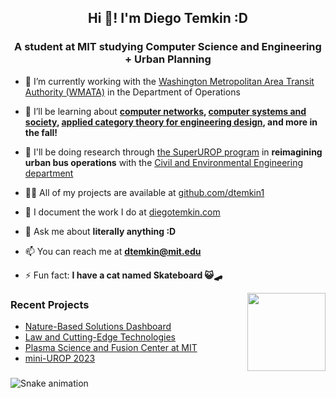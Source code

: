 <h2 align="center">Hi 👋! I'm Diego Temkin :D</h2>
<h3 align="center">A student at MIT studying Computer Science and Engineering + Urban Planning</h3>

- 🔭 I’m currently working with the [Washington Metropolitan Area Transit Authority (WMATA)](https://wmata.com/) in the Department of Operations

- 🌱 I’ll be learning about **[computer networks](https://student.mit.edu/catalog/m6a.html#6.5820), [computer systems and society](https://student.mit.edu/catalog/m6a.html#6.1850), [applied category theory for engineering design](https://student.mit.edu/catalog/m11Ma.html#11.144), and more in the fall!**

- 🔎 I'll be doing research through [the SuperUROP program](https://superurop.mit.edu/) in **reimagining urban bus operations** with the [Civil and Environmental Engineering department](https://cee.mit.edu/)

- 👨‍💻 All of my projects are available at [github.com/dtemkin1](https://github.com/dtemkin1)

- 📝 I document the work I do at [diegotemkin.com](https://www.diegotemkin.com/)

- 💬 Ask me about **literally anything :D**

- 📫 You can reach me at **dtemkin@mit.edu**

- ⚡ Fun fact: **I have a cat named Skateboard 😺🛹**

<img align="right" height="125" src="https://media.tenor.com/WX8OXgN5VpMAAAAi/waving-wave-hello.gif"  />

### Recent Projects
<!-- BLOG-POST-LIST:START -->
- [Nature-Based Solutions Dashboard](https://www.diegotemkin.com/work/undefined/)
- [Law and Cutting-Edge Technologies](https://www.diegotemkin.com/work/undefined/)
- [Plasma Science and Fusion Center at MIT](https://www.diegotemkin.com/work/undefined/)
- [mini-UROP 2023](https://www.diegotemkin.com/work/undefined/)
<!-- BLOG-POST-LIST:END -->

###

<picture>
  <source media="(prefers-color-scheme: dark)" srcset="https://dtemkin1.github.io/dtemkin1/dark.svg" />
  <source media="(prefers-color-scheme: light)" srcset="https://dtemkin1.github.io/dtemkin1/snake.svg" />
  <img alt="Snake animation" src="https://dtemkin1.github.io/dtemkin1/snake.svg" />
</picture>

###
